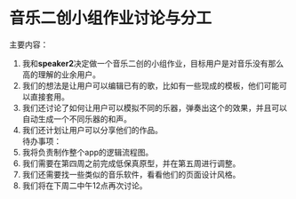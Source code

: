 # 音乐二创小组作业讨论与分工
主要内容：<br>
1. 我和**speaker2**决定做一个音乐二创的小组作业，目标用户是对音乐没有那么高的理解的业余用户。<br>
2. 我们的想法是让用户可以编辑已有的歌，比如有一些现成的模板，他们可能可以直接套用。<br>
3. 我们还讨论了如何让用户可以模拟不同的乐器，弹奏出这个的效果，并且可以自动生成一个不同乐器的和声。<br>
4. 我们还计划让用户可以分享他们的作品。<br>
待办事项：<br>
1. 我将负责制作整个app的逻辑流程图。<br>
2. 我们需要在第四周之前完成低保真原型，并在第五周进行调整。<br>
3. 我们还需要找一些类似的音乐软件，看看他们的页面设计风格。<br>
4. 我们将在下周二中午12点再次讨论。

